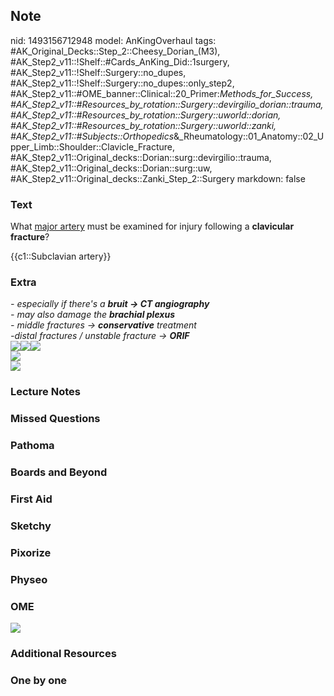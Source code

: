 ## Note
nid: 1493156712948
model: AnKingOverhaul
tags: #AK_Original_Decks::Step_2::Cheesy_Dorian_(M3), #AK_Step2_v11::!Shelf::#Cards_AnKing_Did::1surgery, #AK_Step2_v11::!Shelf::Surgery::no_dupes, #AK_Step2_v11::!Shelf::Surgery::no_dupes::only_step2, #AK_Step2_v11::#OME_banner::Clinical::20_Primer:_Methods_for_Success, #AK_Step2_v11::#Resources_by_rotation::Surgery::devirgilio_dorian::trauma, #AK_Step2_v11::#Resources_by_rotation::Surgery::uworld::dorian, #AK_Step2_v11::#Resources_by_rotation::Surgery::uworld::zanki, #AK_Step2_v11::#Subjects::Orthopedics_&_Rheumatology::01_Anatomy::02_Upper_Limb::Shoulder::Clavicle_Fracture, #AK_Step2_v11::Original_decks::Dorian::surg::devirgilio::trauma, #AK_Step2_v11::Original_decks::Dorian::surg::uw, #AK_Step2_v11::Original_decks::Zanki_Step_2::Surgery
markdown: false

### Text
What <u>major artery</u> must be examined for injury following a
<b>clavicular fracture</b>?
<div>
  {{c1::Subclavian artery}}
</div>

### Extra
<div>
  <div>
    <i>- especially if there's a <b>bruit → CT angiography</b></i>
  </div>
  <div>
    <div>
      <i>- may also damage the <b>brachial plexus</b></i>
    </div>
    <div>
      <i>- middle fractures → <b>conservative</b> treatment</i>
    </div>
    <div>
      <i>-distal fractures / unstable fracture → <b>ORIF</b></i>
    </div>
    <div>
      <i><img src="big_58a42d18c2a6c.jpg"><img src=
      "paste-1998018786099201.jpg"><img src=
      "paste-2001708163006465%20(1).jpg"></i>
    </div>
    <div style="display: inline !important;">
      <i><img src="paste-1998005901197313.jpg"></i>
    </div>
  </div>
</div>
<div>
  <i><img src="15_A10_i020_540.png"></i>
</div>

### Lecture Notes


### Missed Questions


### Pathoma


### Boards and Beyond


### First Aid


### Sketchy


### Pixorize


### Physeo


### OME
<div class="ome-widget">
  <a href="https://onlinemeded.org/spa/surgery?ref=anki"><img src=
  "_OME_AnkiFlashcards_Topic_3.png"></a>
</div>

### Additional Resources


### One by one

